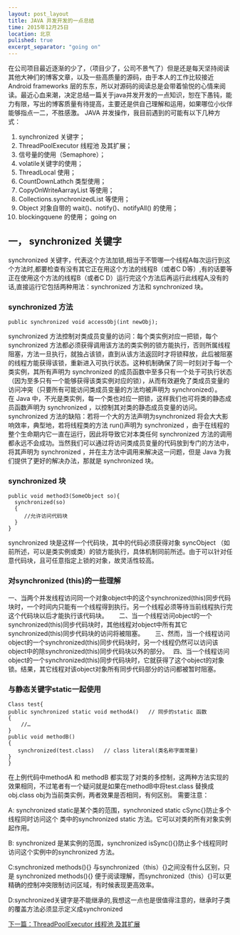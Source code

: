 ```yaml
---
layout: post_layout
title: JAVA 并发开发的一点总结
time: 2015年12月25日
location: 北京
pulished: true
excerpt_separator: "going on"
---
```

在公司项目最近逐渐的少了，（项目少了，公司不景气了）但是还是每天坚持阅读其他大神们的博客文章，以及一些高质量的源码，由于本人的工作比较接近Android frameworks 层的东东，所以对源码的阅读总是会带着愉悦的心情来阅读。最近心血来潮，决定总结一篇关于java并发开发的一点知识，恕在下愚钝，能力有限，写出的博客质量有待提高，主要还是供自己理解和运用，如果哪位小伙伴能够指点一二，不胜感激。
JAVA 并发操作，我目前遇到的可能有以下几种方式：

 1. synchronized 关键字；
 2. ThreadPoolExecutor 线程池 及其扩展；
 3. 信号量的使用（Semaphore）；
 4. volatile关键字的使用；
 5. ThreadLocal 使用；
 6. CountDownLathch 类型使用；
 7. CopyOnWriteAarrayList<T> 等使用；
 8. Collections.synchronizedList 等使用；
 9. Object 对象自带的 wait()、notify()、notifyAll() 的使用；
 10. blockingquene 的使用；
going on
## 一， synchronized 关键字
synchronized 关键字，代表这个方法加锁,相当于不管哪一个线程A每次运行到这个方法时,都要检查有没有其它正在用这个方法的线程B（或者C D等）,有的话要等正在使用这个方法的线程B（或者C D）运行完这个方法后再运行此线程A,没有的话,直接运行它包括两种用法：synchronized 方法和 synchronized 块。
### synchronized 方法

    public synchronized void accessObj(int newObj);

synchronized 方法控制对类成员变量的访问：每个类实例对应一把锁，每个 synchronized 方法都必须获得调用该方法的类实例的锁方能执行，否则所属线程阻塞，方法一旦执行，就独占该锁，直到从该方法返回时才将锁释放，此后被阻塞的线程方能获得该锁，重新进入可执行状态。这种机制确保了同一时刻对于每一个类实例，其所有声明为 synchronized 的成员函数中至多只有一个处于可执行状态（因为至多只有一个能够获得该类实例对应的锁），从而有效避免了类成员变量的访问冲突（只要所有可能访问类成员变量的方法均被声明为 synchronized）。　　在 Java 中，不光是类实例，每一个类也对应一把锁，这样我们也可将类的静态成员函数声明为 synchronized ，以控制其对类的静态成员变量的访问。　　synchronized 方法的缺陷：若将一个大的方法声明为synchronized 将会大大影响效率，典型地，若将线程类的方法 run()声明为 synchronized ，由于在线程的整个生命期内它一直在运行，因此将导致它对本类任何 synchronized 方法的调用都永远不会成功。当然我们可以通过将访问类成员变量的代码放到专门的方法中，将其声明为 synchronized ，并在主方法中调用来解决这一问题，但是 Java 为我们提供了更好的解决办法，那就是 synchronized 块。

### synchronized 块

    public void method3(SomeObject so){
      synchronized(so)
      {
         //允许访问代码块
      }
    }

synchronized 块是这样一个代码块，其中的代码必须获得对象 syncObject （如前所述，可以是类实例或类）的锁方能执行，具体机制同前所述。由于可以针对任意代码块，且可任意指定上锁的对象，故灵活性较高。

### 对synchronized (this)的一些理解

一、当两个并发线程访问同一个对象object中的这个synchronized(this)同步代码块时，一个时间内只能有一个线程得到执行。另一个线程必须等待当前线程执行完这个代码块以后才能执行该代码块。　　
二、当一个线程访问object的一个synchronized(this)同步代码块时，其他线程对object中所有其它synchronized(this)同步代码块的访问将被阻塞。　　
三、然而，当一个线程访问object的一个synchronized(this)同步代码块时，另一个线程仍然可以访问该object中的除synchronized(this)同步代码块以外的部分。　
四、当一个线程访问object的一个synchronized(this)同步代码块时，它就获得了这个object的对象锁。结果，其它线程对该object对象所有同步代码部分的访问都被暂时阻塞。

### 与静态关键字static一起使用

    Class test{
    public synchronized static void methodA()   // 同步的static 函数
    {
        //…
    }
    public void methodB()
    {
       synchronized(test.class)   // class literal(类名称字面常量)
    }
    }

在上例代码中methodA 和 methodB 都实现了对类的多控制，这两种方法实现的效果相同，不过笔者有一个疑问就是如果在methodB中将test.class 替换成obj.class obj为当前类实例，两者效果是否相同，有何区别。
需要注意：

A: synchronized static是某个类的范围，synchronized static cSync{}防止多个线程同时访问这个    类中的synchronized static 方法。它可以对类的所有对象实例起作用。

B: synchronized 是某实例的范围，synchronized isSync(){}防止多个线程同时访问这个实例中的synchronized 方法。

C:synchronized methods(){} 与synchronized（this）{}之间没有什么区别，只是 synchronized methods(){} 便于阅读理解，而synchronized（this）{}可以更精确的控制冲突限制访问区域，有时候表现更高效率。

D:synchronized关键字是不能继承的,我想这一点也是很值得注意的，继承时子类的覆盖方法必须显示定义成synchronized

[下一篇：ThreadPoolExecutor 线程池 及其扩展](http://liujianyue.github.io/2016/05/01/java-concurrent-programming.html)
